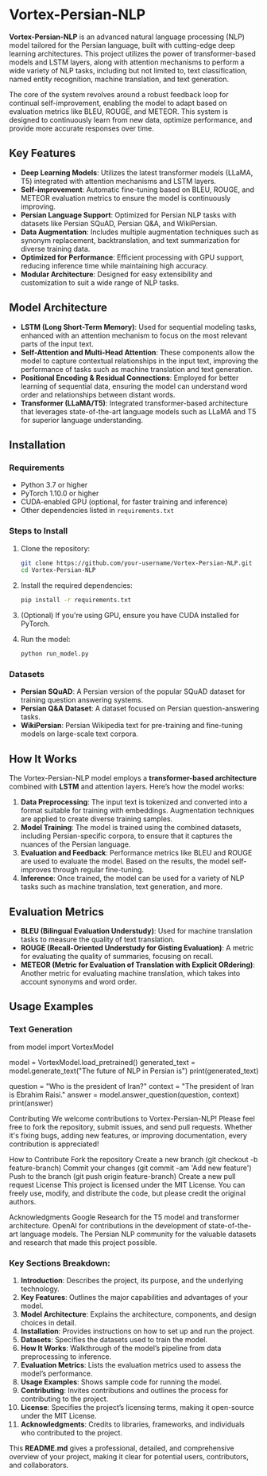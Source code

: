 # Vortex-Persian-NLP

**Vortex-Persian-NLP** is an advanced natural language processing (NLP) model tailored for the Persian language, built with cutting-edge deep learning architectures. This project utilizes the power of transformer-based models and LSTM layers, along with attention mechanisms to perform a wide variety of NLP tasks, including but not limited to, text classification, named entity recognition, machine translation, and text generation.

The core of the system revolves around a robust feedback loop for continual self-improvement, enabling the model to adapt based on evaluation metrics like BLEU, ROUGE, and METEOR. This system is designed to continuously learn from new data, optimize performance, and provide more accurate responses over time.

## Key Features
- **Deep Learning Models**: Utilizes the latest transformer models (LLaMA, T5) integrated with attention mechanisms and LSTM layers.
- **Self-improvement**: Automatic fine-tuning based on BLEU, ROUGE, and METEOR evaluation metrics to ensure the model is continuously improving.
- **Persian Language Support**: Optimized for Persian NLP tasks with datasets like Persian SQuAD, Persian Q&A, and WikiPersian.
- **Data Augmentation**: Includes multiple augmentation techniques such as synonym replacement, backtranslation, and text summarization for diverse training data.
- **Optimized for Performance**: Efficient processing with GPU support, reducing inference time while maintaining high accuracy.
- **Modular Architecture**: Designed for easy extensibility and customization to suit a wide range of NLP tasks.

## Model Architecture

- **LSTM (Long Short-Term Memory)**: Used for sequential modeling tasks, enhanced with an attention mechanism to focus on the most relevant parts of the input text.
- **Self-Attention and Multi-Head Attention**: These components allow the model to capture contextual relationships in the input text, improving the performance of tasks such as machine translation and text generation.
- **Positional Encoding & Residual Connections**: Employed for better learning of sequential data, ensuring the model can understand word order and relationships between distant words.
- **Transformer (LLaMA/T5)**: Integrated transformer-based architecture that leverages state-of-the-art language models such as LLaMA and T5 for superior language understanding.

## Installation

### Requirements
- Python 3.7 or higher
- PyTorch 1.10.0 or higher
- CUDA-enabled GPU (optional, for faster training and inference)
- Other dependencies listed in `requirements.txt`

### Steps to Install

1. Clone the repository:
    ```bash
    git clone https://github.com/your-username/Vortex-Persian-NLP.git
    cd Vortex-Persian-NLP
    ```

2. Install the required dependencies:
    ```bash
    pip install -r requirements.txt
    ```

3. (Optional) If you're using GPU, ensure you have CUDA installed for PyTorch.

4. Run the model:
    ```bash
    python run_model.py
    ```

### Datasets
- **Persian SQuAD**: A Persian version of the popular SQuAD dataset for training question answering systems.
- **Persian Q&A Dataset**: A dataset focused on Persian question-answering tasks.
- **WikiPersian**: Persian Wikipedia text for pre-training and fine-tuning models on large-scale text corpora.

## How It Works

The Vortex-Persian-NLP model employs a **transformer-based architecture** combined with **LSTM** and attention layers. Here’s how the model works:

1. **Data Preprocessing**: The input text is tokenized and converted into a format suitable for training with embeddings. Augmentation techniques are applied to create diverse training samples.
2. **Model Training**: The model is trained using the combined datasets, including Persian-specific corpora, to ensure that it captures the nuances of the Persian language.
3. **Evaluation and Feedback**: Performance metrics like BLEU and ROUGE are used to evaluate the model. Based on the results, the model self-improves through regular fine-tuning.
4. **Inference**: Once trained, the model can be used for a variety of NLP tasks such as machine translation, text generation, and more.

## Evaluation Metrics

- **BLEU (Bilingual Evaluation Understudy)**: Used for machine translation tasks to measure the quality of text translation.
- **ROUGE (Recall-Oriented Understudy for Gisting Evaluation)**: A metric for evaluating the quality of summaries, focusing on recall.
- **METEOR (Metric for Evaluation of Translation with Explicit ORdering)**: Another metric for evaluating machine translation, which takes into account synonyms and word order.

## Usage Examples

### Text Generation


from model import VortexModel

model = VortexModel.load_pretrained()
generated_text = model.generate_text("The future of NLP in Persian is")
print(generated_text)


question = "Who is the president of Iran?"
context = "The president of Iran is Ebrahim Raisi."
answer = model.answer_question(question, context)
print(answer)


Contributing
We welcome contributions to Vortex-Persian-NLP! Please feel free to fork the repository, submit issues, and send pull requests. Whether it's fixing bugs, adding new features, or improving documentation, every contribution is appreciated!

How to Contribute
Fork the repository
Create a new branch (git checkout -b feature-branch)
Commit your changes (git commit -am 'Add new feature')
Push to the branch (git push origin feature-branch)
Create a new pull request
License
This project is licensed under the MIT License. You can freely use, modify, and distribute the code, but please credit the original authors.

Acknowledgments
Google Research for the T5 model and transformer architecture.
OpenAI for contributions in the development of state-of-the-art language models.
The Persian NLP community for the valuable datasets and research that made this project possible.


### Key Sections Breakdown:

1. **Introduction**: Describes the project, its purpose, and the underlying technology.
2. **Key Features**: Outlines the major capabilities and advantages of your model.
3. **Model Architecture**: Explains the architecture, components, and design choices in detail.
4. **Installation**: Provides instructions on how to set up and run the project.
5. **Datasets**: Specifies the datasets used to train the model.
6. **How It Works**: Walkthrough of the model’s pipeline from data preprocessing to inference.
7. **Evaluation Metrics**: Lists the evaluation metrics used to assess the model’s performance.
8. **Usage Examples**: Shows sample code for running the model.
9. **Contributing**: Invites contributions and outlines the process for contributing to the project.
10. **License**: Specifies the project’s licensing terms, making it open-source under the MIT License.
11. **Acknowledgments**: Credits to libraries, frameworks, and individuals who contributed to the project.

This **README.md** gives a professional, detailed, and comprehensive overview of your project, making it clear for potential users, contributors, and collaborators.

```python 
